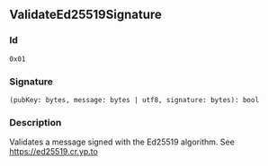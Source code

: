<!--
THIS FILE IS GENERATED. DO NOT EDIT MANUALLY!
-->
## ValidateEd25519Signature

### Id

`0x01`
### Signature

`(pubKey: bytes, message: bytes | utf8, signature: bytes): bool`

### Description

Validates a message signed with the Ed25519 algorithm. See https://ed25519.cr.yp.to
